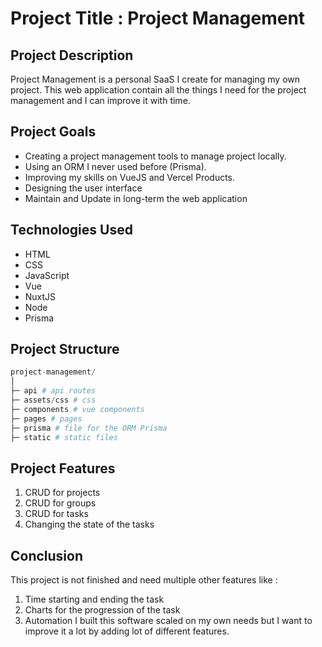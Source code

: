# Project Title : Project Management

## Project Description
Project Management is a personal SaaS I create for managing my own project. This web application contain all the things I need for the project management and I can improve it with time.

## Project Goals
- Creating a project management tools to manage project locally.
- Using an ORM I never used before (Prisma).
- Improving my skills on VueJS and Vercel Products.
- Designing the user interface
- Maintain and Update in long-term the web application

## Technologies Used
- HTML
- CSS
- JavaScript
- Vue
- NuxtJS
- Node
- Prisma

## Project Structure
```python
project-management/
│
├─ api # api routes
├─ assets/css # css
├─ components # vue components
├─ pages # pages 
├─ prisma # file for the ORM Prisma
├─ static # static files
```

## Project Features
1. CRUD for projects
2. CRUD for groups
3. CRUD for tasks
4. Changing the state of the tasks

## Conclusion
This project is not finished and need multiple other features like :
1. Time starting and ending the task
2. Charts for the progression of the task
3. Automation
I built this software scaled on my own needs but I want to improve it a lot by adding lot of different features.
